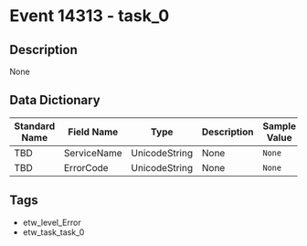 # Event 14313 - task_0

## Description
None

## Data Dictionary
|Standard Name|Field Name|Type|Description|Sample Value|
|---|---|---|---|---|
|TBD|ServiceName|UnicodeString|None|`None`|
|TBD|ErrorCode|UnicodeString|None|`None`|

## Tags
* etw_level_Error
* etw_task_task_0